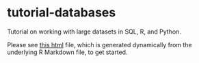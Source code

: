 # tutorial-databases
Tutorial on working with large datasets in SQL, R, and Python.

Please see [this html](https://htmlpreview.github.io/?https://github.com/berkeley-scf/tutorial-databases/blob/master/databases.html) file, which is generated dynamically from the underlying R Markdown file, to get started.

